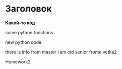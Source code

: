 # Заголовок

**Какой-то код**

some python functions

new python code

there is info from master
i am old senior frome vetka2

Homework2
